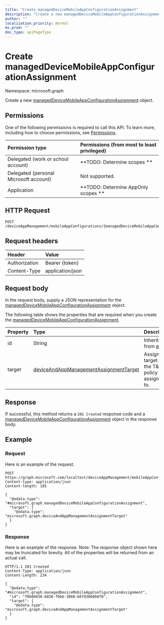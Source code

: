 ```yaml
---
title: "Create managedDeviceMobileAppConfigurationAssignment"
description: "Create a new managedDeviceMobileAppConfigurationAssignment object."
author: ""
localization_priority: Normal
ms.prod: ""
doc_type: apiPageType
---
```


# Create managedDeviceMobileAppConfigurationAssignment

Namespace: microsoft.graph

Create a new [managedDeviceMobileAppConfigurationAssignment](../resources/intune-apps-manageddevicemobileappconfigurationassignment.md) object.

## Permissions
One of the following permissions is required to call this API. To learn more, including how to choose permissions, see [Permissions](/concepts/permissions-reference.md).

|Permission type|Permissions (from most to least privileged)|
|:---|:---|
|Delegated (work or school account)|**TODO: Determine scopes **|
|Delegated (personal Microsoft account)|Not supported.|
|Application|**TODO: Determine AppOnly scopes **|

## HTTP Request
<!-- {
  "blockType": "ignored"
}
-->
``` http
POST /deviceAppManagement/mobileAppConfigurations/{managedDeviceMobileAppConfigurationId}/assignments
```

## Request headers
|Header|Value|
|:---|:---|
|Authorization|Bearer {token}|
|Content-Type|application/json|

## Request body
In the request body, supply a JSON representation for the [managedDeviceMobileAppConfigurationAssignment](../resources/intune-apps-manageddevicemobileappconfigurationassignment.md) object.

The following table shows the properties that are required when you create the [managedDeviceMobileAppConfigurationAssignment](../resources/intune-apps-manageddevicemobileappconfigurationassignment.md).

|Property|Type|Description|
|:---|:---|:---|
|id|String| Inherited from [entity](../resources/entity.md)|
|target|[deviceAndAppManagementAssignmentTarget](../resources/intune-apps-deviceandappmanagementassignmenttarget.md)|Assignment target that the T&C policy is assigned to.|



## Response
If successful, this method returns a `201 Created` response code and a [managedDeviceMobileAppConfigurationAssignment](../resources/intune-apps-manageddevicemobileappconfigurationassignment.md) object in the response body.

## Example

### Request
Here is an example of the request.
<!-- {
  "blockType": "request",
  "name": "create_manageddevicemobileappconfigurationassignment_from_"
}
-->
``` http
POST https://graph.microsoft.com/localtest/deviceAppManagement/mobileAppConfigurations/{managedDeviceMobileAppConfigurationId}/assignments
Content-type: application/json
Content-length: 185

{
  "@odata.type": "#microsoft.graph.managedDeviceMobileAppConfigurationAssignment",
  "target": {
    "@odata.type": "microsoft.graph.deviceAndAppManagementAssignmentTarget"
  }
}
```

### Response
Here is an example of the response. Note: The response object shown here may be truncated for brevity. All of the properties will be returned from an actual call.
<!-- {
  "blockType": "response",
  "truncated": true,
  "@odata.type": "microsoft.graph.manageddevicemobileappconfigurationassignment"
}
-->
``` http
HTTP/1.1 201 Created
Content-Type: application/json
Content-Length: 234

{
  "@odata.type": "#microsoft.graph.managedDeviceMobileAppConfigurationAssignment",
  "id": "f0b66038-6038-f0b6-3860-b6f03860b6f0",
  "target": {
    "@odata.type": "microsoft.graph.deviceAndAppManagementAssignmentTarget"
  }
}
```

